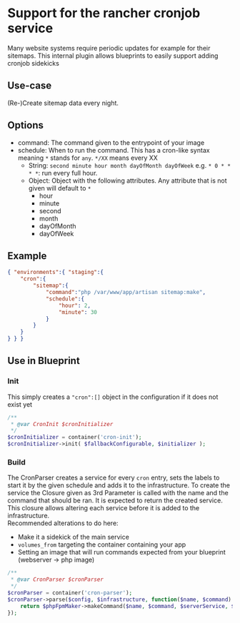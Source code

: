 # Support for the rancher cronjob service
Many website systems require periodic updates for example for their sitemaps. This internal plugin allows blueprints
to easily support adding cronjob sidekicks

## Use-case
(Re-)Create sitemap data every night.

## Options
- command: The command given to the entrypoint of your image
- schedule: When to run the command. This has a cron-like syntax meaning `*` stands for `any`. `*/XX` means every XX
  - String: `second minute hour month dayOfMonth dayOfWeek` e.g. `* 0 * * * *`: run every full hour.
  - Object: Object with the following attributes. Any attribute that is not given will default to `*`
    - hour
    - minute
    - second
    - month
    - dayOfMonth
    - dayOfWeek

## Example
```json
{ "environments":{ "staging":{
	"cron":{
		"sitemap":{
			"command":"php /var/www/app/artisan sitemap:make",
			"schedule":{
				"hour": 2,
				"minute": 30
			}
		}
	}
} } }
```

## Use in Blueprint
### Init
This simply creates a `"cron":[]` object in the configuration if it does not exist yet

```php
/**
 * @var CronInit $cronInitializer
 */
$cronInitializer = container('cron-init');
$cronInitializer->init( $fallbackConfigurable, $initializer );
```

### Build
The CronParser creates a service for every `cron` entry, sets the labels to start it by the given schedule and adds it
to the infrastructure. To create the service the Closure given as 3rd Parameter is called with the name and the command
that should be ran. It is expected to return the created service.  
This closure allows altering each service before it is added to the infrastructure.  
Recommended alterations to do here:
- Make it a sidekick of the main service
- `volumes_from` targeting the container containing your app
- Setting an image that will run commands expected from your blueprint (webserver -> php image)

```php
/**
 * @var CronParser $cronParser
 */
$cronParser = container('cron-parser');
$cronParser->parse($config, $infrastructure, function($name, $command) use ($phpFpmMaker, $serverService, $config) {
	return $phpFpmMaker->makeCommand($name, $command, $serverService, $config);
});
```